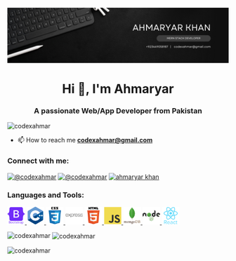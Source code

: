 ![logo](https://github.com/CodeXahmar/CodeXahmar/blob/main/Black%20Minimalist%20Corporate%20Professional%20Profile%20LinkedIn%20Banner.png)
<h1 align="center">Hi 👋, I'm Ahmaryar</h1>
<h3 align="center">A passionate Web/App Developer from Pakistan</h3>
<p align="left"> <img src="https://komarev.com/ghpvc/?username=codexahmar&label=Profile%20views&color=0e75b6&style=flat" alt="codexahmar" /> </p>

- 📫 How to reach me **codexahmar@gmail.com**

<h3 align="left">Connect with me:</h3>
<p align="left">
<a href="https://twitter.com/@codexahmar" target="blank"><img align="center" src="https://raw.githubusercontent.com/rahuldkjain/github-profile-readme-generator/master/src/images/icons/Social/twitter.svg" alt="@codexahmar" height="30" width="40" /></a>
<a href="https://www.instagram.com/codexahmar/" target="blank"><img align="center" src="https://raw.githubusercontent.com/rahuldkjain/github-profile-readme-generator/master/src/images/icons/Social/instagram.svg" alt="@codexahmar" height="30" width="40" /></a>
<a href="https://linkedin.com/in/ahmaryar khan" target="blank"><img align="center" src="https://raw.githubusercontent.com/rahuldkjain/github-profile-readme-generator/master/src/images/icons/Social/linked-in-alt.svg" alt="ahmaryar khan" height="30" width="40" /></a>
</p>

<h3 align="left">Languages and Tools:</h3>
<p align="left"> <a href="https://getbootstrap.com" target="_blank" rel="noreferrer"> <img src="https://raw.githubusercontent.com/devicons/devicon/master/icons/bootstrap/bootstrap-plain-wordmark.svg" alt="bootstrap" width="40" height="40"/> </a> <a href="https://www.w3schools.com/cpp/" target="_blank" rel="noreferrer"> <img src="https://raw.githubusercontent.com/devicons/devicon/master/icons/cplusplus/cplusplus-original.svg" alt="cplusplus" width="40" height="40"/> </a> <a href="https://www.w3schools.com/css/" target="_blank" rel="noreferrer"> <img src="https://raw.githubusercontent.com/devicons/devicon/master/icons/css3/css3-original-wordmark.svg" alt="css3" width="40" height="40"/> </a> <a href="https://expressjs.com" target="_blank" rel="noreferrer"> <img src="https://raw.githubusercontent.com/devicons/devicon/master/icons/express/express-original-wordmark.svg" alt="express" width="40" height="40"/> </a> <a href="https://www.w3.org/html/" target="_blank" rel="noreferrer"> <img src="https://raw.githubusercontent.com/devicons/devicon/master/icons/html5/html5-original-wordmark.svg" alt="html5" width="40" height="40"/> </a> <a href="https://developer.mozilla.org/en-US/docs/Web/JavaScript" target="_blank" rel="noreferrer"> <img src="https://raw.githubusercontent.com/devicons/devicon/master/icons/javascript/javascript-original.svg" alt="javascript" width="40" height="40"/> </a> <a href="https://www.mongodb.com/" target="_blank" rel="noreferrer"> <img src="https://raw.githubusercontent.com/devicons/devicon/master/icons/mongodb/mongodb-original-wordmark.svg" alt="mongodb" width="40" height="40"/> </a> <a href="https://nodejs.org" target="_blank" rel="noreferrer"> <img src="https://raw.githubusercontent.com/devicons/devicon/master/icons/nodejs/nodejs-original-wordmark.svg" alt="nodejs" width="40" height="40"/> </a> <a href="https://reactjs.org/" target="_blank" rel="noreferrer"> <img src="https://raw.githubusercontent.com/devicons/devicon/master/icons/react/react-original-wordmark.svg" alt="react" width="40" height="40"/> </a> </p>

<p><img align="left" src="https://github-readme-stats.vercel.app/api/top-langs?username=codexahmar&show_icons=true&locale=en&layout=compact" alt="codexahmar" /></p>

<p>&nbsp;<img align="center" src="https://github-readme-stats.vercel.app/api?username=codexahmar&show_icons=true&locale=en" alt="codexahmar" /></p>

<p><img align="center" src="https://github-readme-streak-stats.herokuapp.com/?user=codexahmar&" alt="codexahmar" /></p>
